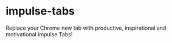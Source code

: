 # impulse-tabs
Replace your Chrome new tab with productive, inspirational and motivational Impulse Tabs!
